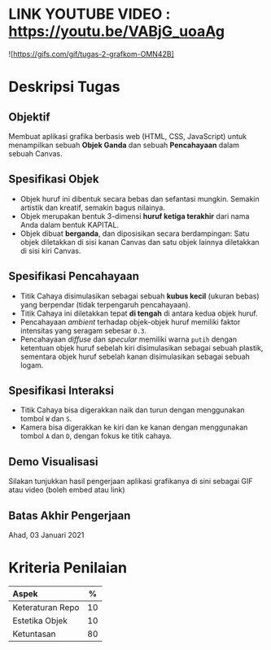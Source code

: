 # LINK YOUTUBE VIDEO : https://youtu.be/VABjG_uoaAg


![https://gifs.com/gif/tugas-2-grafkom-OMN42B]



# Deskripsi Tugas
## Objektif
Membuat aplikasi grafika berbasis web (HTML, CSS, JavaScript) untuk menampilkan sebuah **Objek Ganda** dan sebuah **Pencahayaan** dalam sebuah Canvas.
## Spesifikasi Objek
* Objek huruf ini dibentuk secara bebas dan sefantasi mungkin. Semakin artistik dan kreatif, semakin bagus nilainya.
* Objek merupakan bentuk 3-dimensi **huruf ketiga terakhir** dari nama Anda dalam bentuk KAPITAL.
* Objek dibuat **berganda**, dan diposisikan secara berdampingan: Satu objek diletakkan di sisi kanan Canvas dan satu objek lainnya diletakkan di sisi kiri Canvas.
## Spesifikasi Pencahayaan
* Titik Cahaya disimulasikan sebagai sebuah **kubus kecil** (ukuran bebas) yang berpendar (tidak terpengaruh pencahayaan).
* Titik Cahaya ini diletakkan tepat **di tengah** di antara kedua objek huruf.
* Pencahayaan *ambient* terhadap objek-objek huruf memiliki faktor intensitas yang seragam sebesar `0.3`.
* Pencahayaan *diffuse* dan *specular* memiliki warna `putih` dengan ketentuan objek huruf sebelah kiri disimulasikan sebagai sebuah plastik, sementara objek huruf sebelah kanan disimulasikan sebagai sebuah logam.
## Spesifikasi Interaksi
* Titik Cahaya bisa digerakkan naik dan turun dengan menggunakan tombol `W` dan `S`.
* Kamera bisa digerakkan ke kiri dan ke kanan dengan menggunakan tombol `A` dan `D`, dengan fokus ke titik cahaya.
## Demo Visualisasi
Silakan tunjukkan hasil pengerjaan aplikasi grafikanya di sini sebagai GIF atau video (boleh embed atau link)
## Batas Akhir Pengerjaan
Ahad, 03 Januari 2021

# Kriteria Penilaian
| Aspek              |   %   |
| :----------------- | :---: |
| Keteraturan Repo   | 10    |
| Estetika Objek     | 10    |
| Ketuntasan         | 80    |



